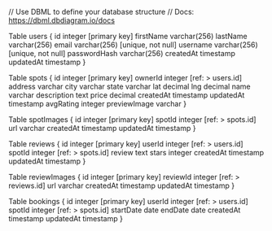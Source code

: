 // Use DBML to define your database structure
// Docs: https://dbml.dbdiagram.io/docs

Table users {
    id integer [primary key]
    firstName varchar(256)
    lastName varchar(256)
    email varchar(256) [unique, not null]
    username varchar(256) [unique, not null]
    passwordHash varchar(256)
    createdAt timestamp
    updatedAt timestamp
  }

  Table spots {
    id integer [primary key]
    ownerId integer [ref: > users.id]
    address varchar
    city varchar
    state varchar
    lat decimal
    lng decimal
    name varchar
    description text
    price decimal
    createdAt timestamp
    updatedAt timestamp
    avgRating integer
    previewImage varchar
  }

  Table spotImages {
    id integer [primary key]
    spotId integer [ref: > spots.id]
    url varchar
    createdAt timestamp
    updatedAt timestamp
  }

  Table reviews {
    id integer [primary key]
    userId integer [ref: > users.id]
    spotId integer [ref: > spots.id]
    review text
    stars integer
    createdAt timestamp
    updatedAt timestamp
  }

  Table reviewImages {
    id integer [primary key]
    reviewId integer [ref: > reviews.id]
    url varchar
    createdAt timestamp
    updatedAt timestamp
  }

  Table bookings {
    id integer [primary key]
    userId integer [ref: > users.id]
    spotId integer [ref: > spots.id]
    startDate date
    endDate date
    createdAt timestamp
    updatedAt timestamp
  }
